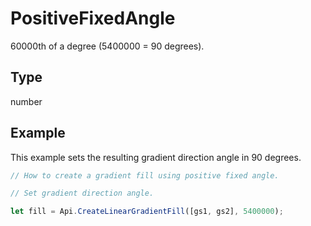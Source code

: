 # PositiveFixedAngle

60000th of a degree (5400000 = 90 degrees).

## Type

number



## Example

This example sets the resulting gradient direction angle in 90 degrees.

```javascript editor-pptx
// How to create a gradient fill using positive fixed angle.

// Set gradient direction angle.

let fill = Api.CreateLinearGradientFill([gs1, gs2], 5400000);
```
